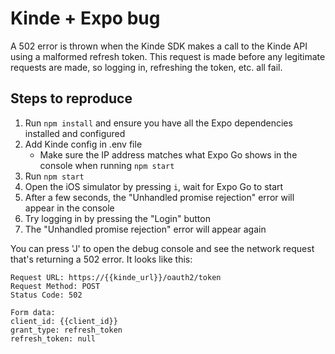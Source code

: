 # Kinde + Expo bug

A 502 error is thrown when the Kinde SDK makes a call to the Kinde API using a malformed refresh token. This request is made before any legitimate requests are made, so logging in, refreshing the token, etc. all fail.

## Steps to reproduce

1. Run `npm install` and ensure you have all the Expo dependencies installed and configured
2. Add Kinde config in .env file
   - Make sure the IP address matches what Expo Go shows in the console when running `npm start`
3. Run `npm start`
4. Open the iOS simulator by pressing `i`, wait for Expo Go to start
5. After a few seconds, the "Unhandled promise rejection" error will appear in the console
6. Try logging in by pressing the "Login" button
7. The "Unhandled promise rejection" error will appear again

You can press 'J' to open the debug console and see the network request that's returning a 502 error. It looks like this:

```
Request URL: https://{{kinde_url}}/oauth2/token
Request Method: POST
Status Code: 502

Form data:
client_id: {{client_id}}
grant_type: refresh_token
refresh_token: null
```
